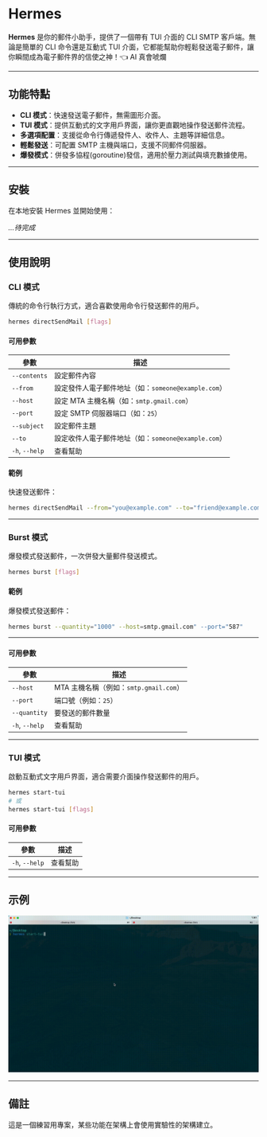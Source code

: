
# Hermes

**Hermes** 是你的郵件小助手，提供了一個帶有 TUI 介面的 CLI SMTP 客戶端。無論是簡單的 CLI 命令還是互動式 TUI 介面，它都能幫助你輕鬆發送電子郵件，讓你瞬間成為電子郵件界的信使之神！👈 AI 真會唬爛

---

## 功能特點

- **CLI 模式**：快速發送電子郵件，無需圖形介面。
- **TUI 模式**：提供互動式的文字用戶界面，讓你更直觀地操作發送郵件流程。
- **多選項配置**：支援從命令行傳遞發件人、收件人、主題等詳細信息。
- **輕鬆發送**：可配置 SMTP 主機與端口，支援不同郵件伺服器。
- **爆發模式**：併發多協程(goroutine)發信，適用於壓力測試與填充數據使用。

---

## 安裝

在本地安裝 Hermes 並開始使用：

*...待完成*

---

## 使用說明

### CLI 模式

傳統的命令行執行方式，適合喜歡使用命令行發送郵件的用戶。

```bash
hermes directSendMail [flags]
```

#### 可用參數

| 參數             | 描述                                           |
|------------------|------------------------------------------------|
| `--contents`     | 設定郵件內容                                   |
| `--from`         | 設定發件人電子郵件地址（如：`someone@example.com`） |
| `--host`         | 設定 MTA 主機名稱（如：`smtp.gmail.com`）        |
| `--port`         | 設定 SMTP 伺服器端口（如：`25`）               |
| `--subject`      | 設定郵件主題                                   |
| `--to`           | 設定收件人電子郵件地址（如：`someone@example.com`） |
| `-h`, `--help`   | 查看幫助                                       |

#### 範例

快速發送郵件：

```bash
hermes directSendMail --from="you@example.com" --to="friend@example.com" --subject="Hello" --contents=Hello from Hermes!" --host=smtp.gmail.com" --port="587"
```

---

### Burst 模式

爆發模式發送郵件，一次併發大量郵件發送模式。

```bash
hermes burst [flags]
```

#### 範例

爆發模式發送郵件：

```bash
hermes burst --quantity="1000" --host=smtp.gmail.com" --port="587"
```

---

#### 可用參數

| 參數               | 描述                                         |
|--------------------|----------------------------------------------|
| `--host`           | MTA 主機名稱（例如：`smtp.gmail.com`）         |
| `--port`           | 端口號（例如：`25`）                          |
| `--quantity`       | 要發送的郵件數量                              |
| `-h`, `--help`     | 查看幫助                                     |

---

### TUI 模式

啟動互動式文字用戶界面，適合需要介面操作發送郵件的用戶。

```bash
hermes start-tui
# 或
hermes start-tui [flags]
```

#### 可用參數

| 參數             | 描述     |
|------------------|----------|
| `-h`, `--help`   | 查看幫助 |

---

## 示例

![Demo](./assets/imgs/hermes.gif)

---

## 備註

這是一個練習用專案，某些功能在架構上會使用實驗性的架構建立。